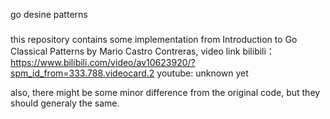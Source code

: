 go desine patterns
#####

this repository contains some implementation from Introduction to Go Classical Patterns by Mario Castro Contreras, video link 
bilibili：https://www.bilibili.com/video/av10623920/?spm_id_from=333.788.videocard.2
youtube: unknown yet

also, there might be some minor difference from the original code, but they should generaly the same.
